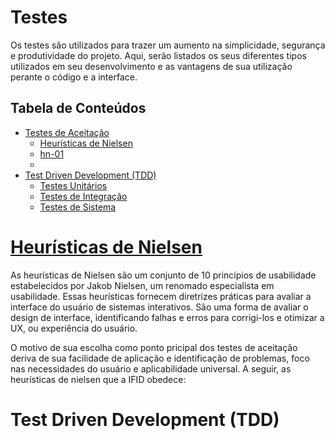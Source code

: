 # Testes

Os testes são utilizados para trazer um aumento na simplicidade, segurança e produtividade do projeto. Aqui, serão listados os seus diferentes tipos utilizados em seu desenvolvimento e as vantagens de sua utilização perante o código e a interface.

## Tabela de Conteúdos

- [Testes de Aceitação](#testes-de-aceitação)
  - [Heurísticas de Nielsen](#heurísticas-de-nielsen)
  - [hn-01](#uc-01-)
  - []()
- [Test Driven Development (TDD)](#test-driven-development-ttd)
  - [Testes Unitários](#testes-unitários)
  - [Testes de Integração](testes-de-integração)
  - [Testes de Sistema](testes-de-sistema)

# [Heurísticas de Nielsen](#tabela-de-conteúdos)

As heurísticas de Nielsen são um conjunto de 10 princípios de usabilidade estabelecidos por Jakob Nielsen, um renomado especialista em usabilidade. Essas heurísticas fornecem diretrizes práticas para avaliar a interface do usuário de sistemas interativos. São uma forma de avaliar o design de interface, identificando falhas e erros para corrigi-los e otimizar a UX, ou experiência do usuário.

O motivo de sua escolha como ponto pricipal dos testes de aceitação deriva de sua facilidade de aplicação e identificação de problemas, foco nas necessidades do usuário e aplicabilidade universal. A seguir, as heurísticas de nielsen que a IFID obedece:

### 

# Test Driven Development (TDD)

